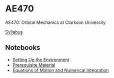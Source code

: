 # AE470

AE470: Orbital Mechanics at Clarkson University

[Syllabus](https://github.com/jeffwalton/AE470/blob/main/AE470_Spring2024_course_syllabus.md)

## Notebooks

- [Setting Up the Environment](https://github.com/jeffwalton/AE470/blob/main/00_ae470_setup_environment.ipynb)
- [Prerequisite Material](https://github.com/jeffwalton/AE470/blob/main/01_ae470_prerequisite_material.ipynb)
- [Equations of Motion and Numerical Integration](https://github.com/jeffwalton/AE470/blob/main/02_ae470_eom_numerical_integration.ipynb)